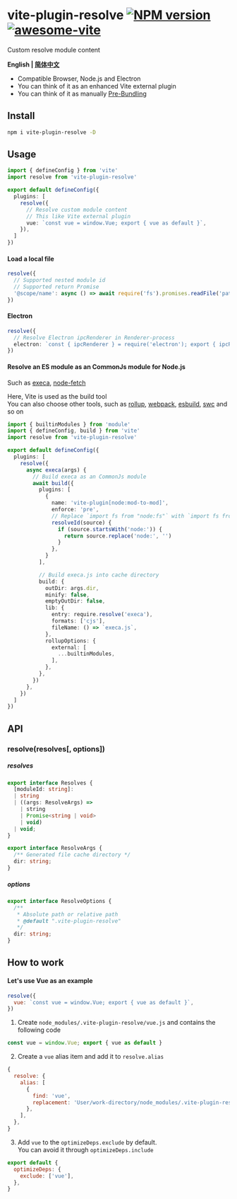 # vite-plugin-resolve [![NPM version](https://img.shields.io/npm/v/vite-plugin-resolve.svg)](https://npmjs.org/package/vite-plugin-resolve) [![awesome-vite](https://awesome.re/badge.svg)](https://github.com/vitejs/awesome-vite)

Custom resolve module content

**English | [简体中文](https://github.com/caoxiemeihao/vite-plugins/blob/main/packages/resolve/README.zh-CN.md)**

- Compatible Browser, Node.js and Electron
- You can think of it as an enhanced Vite external plugin
- You can think of it as manually [Pre-Bundling](https://vitejs.dev/guide/dep-pre-bundling.html)

## Install

```bash
npm i vite-plugin-resolve -D
```

## Usage

```ts
import { defineConfig } from 'vite'
import resolve from 'vite-plugin-resolve'

export default defineConfig({
  plugins: [
    resolve({
      // Resolve custom module content
      // This like Vite external plugin
      vue: `const vue = window.Vue; export { vue as default }`,
    }),
  ]
})
```

#### Load a local file

```ts
resolve({
  // Supported nested module id
  // Supported return Promise
  '@scope/name': async () => await require('fs').promises.readFile('path', 'utf-8'),
})
```

#### Electron

```ts
resolve({
  // Resolve Electron ipcRenderer in Renderer-process
  electron: `const { ipcRenderer } = require('electron'); export { ipcRenderer };`,
})
```

#### Resolve an ES module as an CommonJs module for Node.js

Such as [execa](https://www.npmjs.com/package/execa), [node-fetch](https://www.npmjs.com/package/node-fetch)  

Here, Vite is used as the build tool  
You can also choose other tools, such as [rollup](https://rollupjs.org), [webpack](https://webpack.js.org), [esbuild](https://esbuild.github.io), [swc](https://swc.rs) and so on

```ts
import { builtinModules } from 'module'
import { defineConfig, build } from 'vite'
import resolve from 'vite-plugin-resolve'

export default defineConfig({
  plugins: [
    resolve({
      async execa(args) {
        // Build execa as an CommonJs module
        await build({
          plugins: [
            {
              name: 'vite-plugin[node:mod-to-mod]',
              enforce: 'pre',
              // Replace `import fs from "node:fs"` with `import fs from "fs"`
              resolveId(source) {
                if (source.startsWith('node:')) {
                  return source.replace('node:', '')
                }
              },
            }
          ],

          // Build execa.js into cache directory
          build: {
            outDir: args.dir,
            minify: false,
            emptyOutDir: false,
            lib: {
              entry: require.resolve('execa'),
              formats: ['cjs'],
              fileName: () => `execa.js`,
            },
            rollupOptions: {
              external: [
                ...builtinModules,
              ],
            },
          },
        })
      },
    })
  ]
})
```

## API

### resolve(resolves[, options])

##### resolves

```ts
export interface Resolves {
  [moduleId: string]:
  | string
  | ((args: ResolveArgs) =>
    | string
    | Promise<string | void>
    | void)
  | void;
}

export interface ResolveArgs {
  /** Generated file cache directory */
  dir: string;
}
```

##### options

```ts
export interface ResolveOptions {
  /**
   * Absolute path or relative path
   * @default ".vite-plugin-resolve"
   */
  dir: string;
}
```

## How to work

#### Let's use Vue as an example

```js
resolve({
  vue: `const vue = window.Vue; export { vue as default }`,
})
```

1. Create `node_modules/.vite-plugin-resolve/vue.js` and contains the following code

```js
const vue = window.Vue; export { vue as default }
```

2. Create a `vue` alias item and add it to `resolve.alias`

```js
{
  resolve: {
    alias: [
      {
        find: 'vue',
        replacement: 'User/work-directory/node_modules/.vite-plugin-resolve/vue.js',
      },
    ],
  },
}
```

3. Add `vue` to the `optimizeDeps.exclude` by default.  
  You can avoid it through `optimizeDeps.include`

```js
export default {
  optimizeDeps: {
    exclude: ['vue'],
  },
}
```
